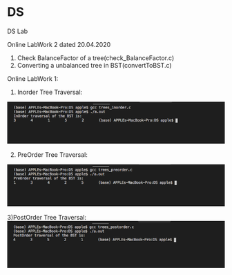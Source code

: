 # DS
DS Lab

Online LabWork 2 dated 20.04.2020
1) Check BalanceFactor of a tree(check_BalanceFactor.c)
2) Converting a unbalanced tree in BST(convertToBST.c)

Online LabWork 1:
1) Inorder Tree Traversal:
<img src = "inorder.png">

2) PreOrder Tree Traversal:
<img src = "preorder.png">

3)PostOrder Tree Traversal:
<img src = "postorder.png">
